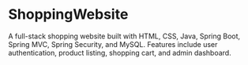 # ShoppingWebsite
A full-stack shopping website built with HTML, CSS, Java, Spring Boot, Spring MVC, Spring Security, and MySQL. Features include user authentication, product listing, shopping cart, and admin dashboard.
